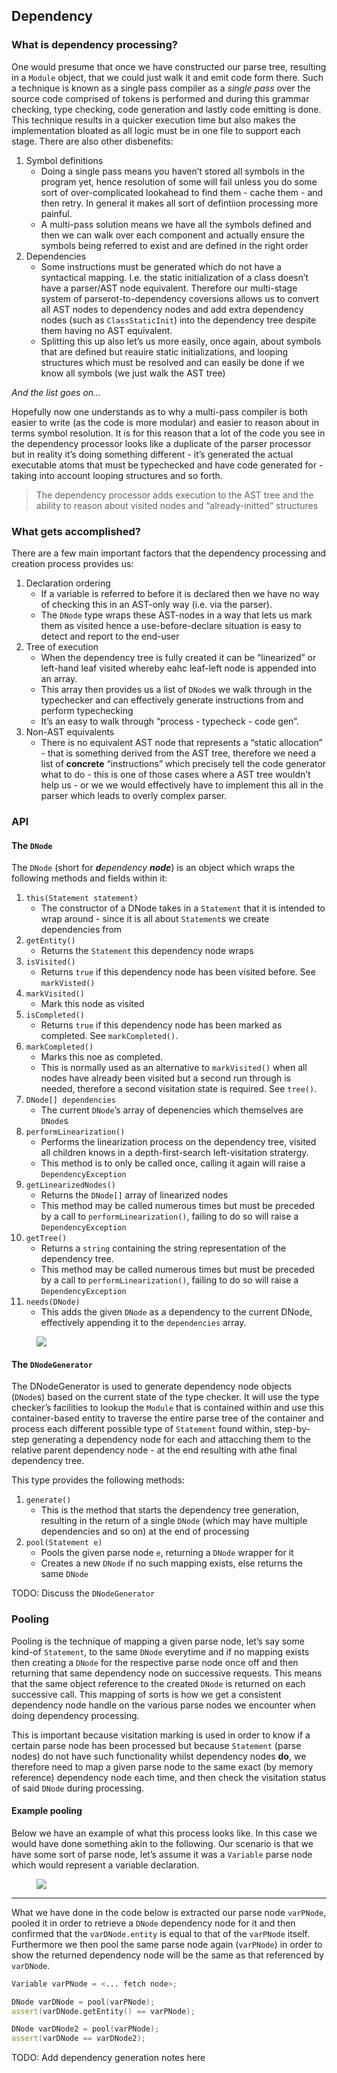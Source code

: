 ## Dependency

### What is dependency processing?

One would presume that once we have constructed our parse tree,
resulting in a `Module` object, that we could just walk it and emit code
form there. Such a technique is known as a single pass compiler as a
*single pass* over the source code comprised of tokens is performed and
during this grammar checking, type checking, code generation and lastly
code emitting is done. This technique results in a quicker execution
time but also makes the implementation bloated as all logic must be in
one file to support each stage. There are also other disbenefits:

1.  Symbol definitions
    - Doing a single pass means you haven’t stored all symbols in the
      program yet, hence resolution of some will fail unless you do some
      sort of over-complicated lookahead to find them - cache them - and
      then retry. In general it makes all sort of defintiion processing
      more painful.
    - A multi-pass solution means we have all the symbols defined and
      then we can walk over each component and actually ensure the
      symbols being referred to exist and are defined in the right order
2.  Dependencies
    - Some instructions must be generated which do not have a
      syntactical mapping. I.e. the static initialization of a class
      doesn’t have a parser/AST node equivalent. Therefore our
      multi-stage system of parserot-to-dependency coversions allows us
      to convert all AST nodes to dependency nodes and add extra
      dependency nodes (such as `ClassStaticInit`) into the dependency
      tree despite them having no AST equivalent.
    - Splitting this up also let’s us more easily, once again, about
      symbols that are defined but reauire static initializations, and
      looping structures which must be resolved and can easily be done
      if we know all symbols (we just walk the AST tree)

*And the list goes on…*

Hopefully now one understands as to why a multi-pass compiler is both
easier to write (as the code is more modular) and easier to reason about
in terms symbol resolution. It is for this reason that a lot of the code
you see in the dependency processor looks like a duplicate of the parser
processor but in reality it’s doing something different - it’s generated
the actual executable atoms that must be typechecked and have code
generated for - taking into account looping structures and so forth.

> The dependency processor adds execution to the AST tree and the
> ability to reason about visited nodes and “already-initted” structures

### What gets accomplished?

There are a few main important factors that the dependency processing
and creation process provides us:

1.  Declaration ordering
    - If a variable is referred to before it is declared then we have no
      way of checking this in an AST-only way (i.e. via the parser).
    - The `DNode` type wraps these AST-nodes in a way that lets us mark
      them as visited hence a use-before-declare situation is easy to
      detect and report to the end-user
2.  Tree of execution
    - When the dependency tree is fully created it can be “linearized”
      or left-hand leaf visited whereby eahc leaf-left node is appended
      into an array.
    - This array then provides us a list of `DNode`s we walk through in
      the typechecker and can effectively generate instructions from and
      perform typechecking
    - It’s an easy to walk through “process - typecheck - code gen”.
3.  Non-AST equivalents
    - There is no equivalent AST node that represents a “static
      allocation” - that is something derived from the AST tree,
      therefore we need a list of **concrete** “instructions” which
      precisely tell the code generator what to do - this is one of
      those cases where a AST tree wouldn’t help us - or we we would
      effectively have to implement this all in the parser which leads
      to overly complex parser.

### API

#### The `DNode`

The `DNode` (short for ***d**ependency **node***) is an object which
wraps the following methods and fields within it:

1.  `this(Statement statement)`
    - The constructor of a DNode takes in a `Statement` that it is
      intended to wrap around - since it is all about `Statement`s we
      create dependencies from
2.  `getEntity()`
    - Returns the `Statement` this dependency node wraps
3.  `isVisited()`
    - Returns `true` if this dependency node has been visited before.
      See `markVisted()`
4.  `markVisited()`
    - Mark this node as visited
5.  `isCompleted()`
    - Returns `true` if this dependency node has been marked as
      completed. See `markCompleted()`.
6.  `markCompleted()`
    - Marks this noe as completed.
    - This is normally used as an alternative to `markVisited()` when
      all nodes have already been visited but a second run through is
      needed, therefore a second visitation state is required. See
      `tree()`.
7.  `DNode[] dependencies`
    - The current `DNode`’s array of depenencies which themselves are
      `DNode`s
8.  `performLinearization()`
    - Performs the linearization process on the dependency tree, visited
      all children knows in a depth-first-search left-visitation
      stratergy.
    - This method is to only be called once, calling it again will raise
      a `DependencyException`
9.  `getLinearizedNodes()`
    - Returns the `DNode[]` array of linearized nodes
    - This method may be called numerous times but must be preceded by a
      call to `performLinearization()`, failing to do so will raise a
      `DependencyException`
10. `getTree()`
    - Returns a `string` containing the string representation of the
      dependency tree.
    - This method may be called numerous times but must be preceded by a
      call to `performLinearization()`, failing to do so will raise a
      `DependencyException`
11. `needs(DNode)`
    - This adds the given `DNode` as a dependency to the current DNode,
      effectively appending it to the `dependencies` array.

<figure>
<img src="/projects/tlang/graphs/pandocplot12632131454922389384.svg" />
</figure>

#### The `DNodeGenerator`

The DNodeGenerator is used to generate dependency node objects
(`DNode`s) based on the current state of the type checker. It will use
the type checker’s facilities to lookup the `Module` that is contained
within and use this container-based entity to traverse the entire parse
tree of the container and process each different possible type of
`Statement` found within, step-by-step generating a dependency node for
each and attacching them to the relative parent dependency node - at the
end resulting with athe final dependency tree.

This type provides the following methods:

1.  `generate()`
    - This is the method that starts the dependency tree generation,
      resulting in the return of a single `DNode` (which may have
      multiple dependencies and so on) at the end of processing
2.  `pool(Statement e)`
    - Pools the given parse node `e`, returning a `DNode` wrapper for it
    - Creates a new `DNode` if no such mapping exists, else returns the
      same `DNode`

TODO: Discuss the `DNodeGenerator`

### Pooling

Pooling is the technique of mapping a given parse node, let’s say some
kind-of `Statement`, to the same `DNode` everytime and if no mapping
exists then creating a `DNode` for the respective parse node once off
and then returning that same dependency node on successive requests.
This means that the same object reference to the created `DNode` is
returned on each successive call. This mapping of sorts is how we get a
consistent dependency node handle on the various parse nodes we
encounter when doing dependency processing.

This is important because visitation marking is used in order to know if
a certain parse node has been processed but because `Statement` (parse
nodes) do not have such functionality whilst dependency nodes **do**, we
therefore need to map a given parse node to the same exact (by memory
reference) dependency node each time, and then check the visitation
status of said `DNode` during processing.

#### Example pooling

Below we have an example of what this process looks like. In this case
we would have done something akin to the following. Our scenario is that
we have some sort of parse node, let’s assume it was a `Variable` parse
node which would represent a variable declaration.

<figure>
<img src="/projects/tlang/graphs/pandocplot9631840384548153018.svg" />
</figure>

------------------------------------------------------------------------

What we have done in the code below is extracted our parse node
`varPNode`, pooled it in order to retrieve a `DNode` dependency node for
it and then confirmed that the `varDNode.entity` is equal to that of the
`varPNode` itself. Furthermore we then pool the same parse node again
(`varPNode`) in order to show the returned dependency node will be the
same as that referenced by `varDNode`.

``` d
Variable varPNode = <... fetch node>;

DNode varDNode = pool(varPNode);
assert(varDNode.getEntity() == varPNode);

DNode varDNode2 = pool(varPNode);
assert(varDNode == varDNode2);
```

TODO: Add dependency generation notes here
